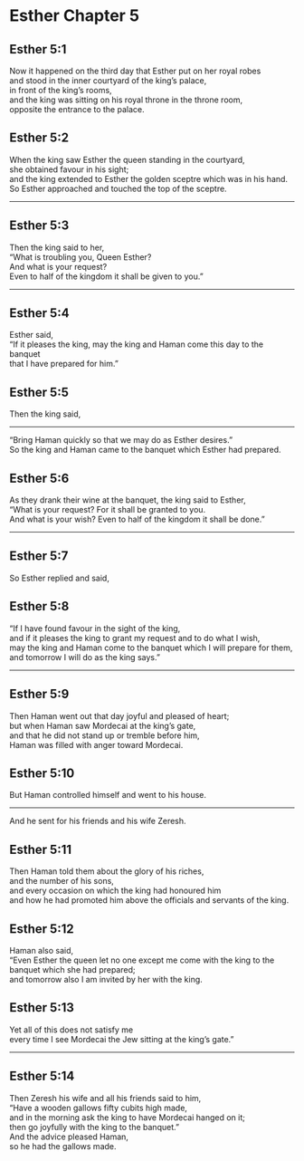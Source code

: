 # Esther Chapter 5

## Esther 5:1

Now it happened on the third day that Esther put on her royal robes  
and stood in the inner courtyard of the king’s palace,  
in front of the king’s rooms,  
and the king was sitting on his royal throne in the throne room,  
opposite the entrance to the palace.

## Esther 5:2

When the king saw Esther the queen standing in the courtyard,  
she obtained favour in his sight;  
and the king extended to Esther the golden sceptre which was in his hand.  
So Esther approached and touched the top of the sceptre.

---

## Esther 5:3

Then the king said to her,  
“What is troubling you, Queen Esther?  
And what is your request?  
Even to half of the kingdom it shall be given to you.”

---

## Esther 5:4

Esther said,  
“If it pleases the king, may the king and Haman come this day to the banquet  
that I have prepared for him.”

## Esther 5:5

Then the king said,

---

“Bring Haman quickly so that we may do as Esther desires.”  
So the king and Haman came to the banquet which Esther had prepared.

## Esther 5:6

As they drank their wine at the banquet, the king said to Esther,  
“What is your request? For it shall be granted to you.  
And what is your wish? Even to half of the kingdom it shall be done.”

---

## Esther 5:7

So Esther replied and said,

## Esther 5:8

“If I have found favour in the sight of the king,  
and if it pleases the king to grant my request and to do what I wish,  
may the king and Haman come to the banquet which I will prepare for them,  
and tomorrow I will do as the king says.”

---

## Esther 5:9

Then Haman went out that day joyful and pleased of heart;  
but when Haman saw Mordecai at the king’s gate,  
and that he did not stand up or tremble before him,  
Haman was filled with anger toward Mordecai.

## Esther 5:10

But Haman controlled himself and went to his house.

---

And he sent for his friends and his wife Zeresh.

## Esther 5:11

Then Haman told them about the glory of his riches,  
and the number of his sons,  
and every occasion on which the king had honoured him  
and how he had promoted him above the officials and servants of the king.

## Esther 5:12

Haman also said,  
“Even Esther the queen let no one except me come with the king to the banquet which she had prepared;  
and tomorrow also I am invited by her with the king.

## Esther 5:13

Yet all of this does not satisfy me  
every time I see Mordecai the Jew sitting at the king’s gate.”

---

## Esther 5:14

Then Zeresh his wife and all his friends said to him,  
“Have a wooden gallows fifty cubits high made,  
and in the morning ask the king to have Mordecai hanged on it;  
then go joyfully with the king to the banquet.”  
And the advice pleased Haman,  
so he had the gallows made.

